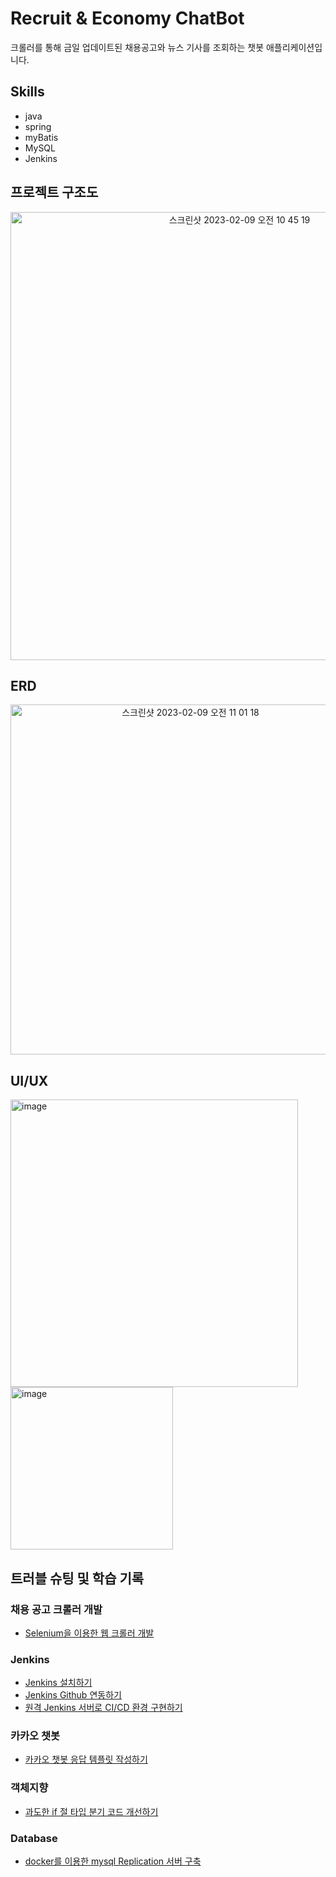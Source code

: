 # Recruit & Economy ChatBot
크롤러를 통해 금일 업데이트된 채용공고와 뉴스 기사를 조회하는 챗봇 애플리케이션입니다.

## Skills
- java
- spring
- myBatis
- MySQL
- Jenkins

## 프로젝트 구조도

<p align="center">
  <img width="717" alt="스크린샷 2023-02-09 오전 10 45 19" src="https://user-images.githubusercontent.com/66231761/217694987-a8c78dc2-70d3-435b-a4ed-511f5d5da0cf.png">
</p>

## ERD

<p align="center">
  <img width="560" alt="스크린샷 2023-02-09 오전 11 01 18" src="https://user-images.githubusercontent.com/66231761/217697859-295d411e-1e12-4dbb-9427-69ad4d235695.png">
 </p>

## UI/UX

<img width="460" alt="image" src="https://user-images.githubusercontent.com/66231761/217699438-4ae7f930-5ae9-4464-be95-02795127c078.png">
<img width="260" alt="image" src="https://user-images.githubusercontent.com/66231761/217699444-fdb68631-f3da-41ec-9bbc-2740f64b708a.png">


## 트러블 슈팅 및 학습 기록
### 채용 공고 크롤러 개발
- [Selenium을 이용한 웹 크롤러 개발](https://steadycode.tistory.com/91)
### Jenkins
- [Jenkins 설치하기](https://steadycode.tistory.com/82)
- [Jenkins Github 연동하기](https://steadycode.tistory.com/87)
- [원격 Jenkins 서버로 CI/CD 환경 구현하기](https://steadycode.tistory.com/88)
### 카카오 챗봇
- [카카오 챗봇 응답 템플릿 작성하기](https://steadycode.tistory.com/89)
### 객체지향
- [과도한 if 절 타입 분기 코드 개선하기](https://steadycode.tistory.com/90)
### Database
- [docker를 이용한 mysql Replication 서버 구축](https://steadycode.tistory.com/92)
